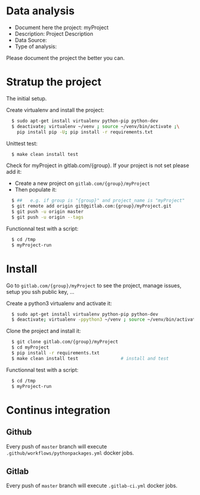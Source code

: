# Data analysis
- Document here the project: myProject
- Description: Project Description
- Data Source:
- Type of analysis:

Please document the project the better you can.

# Stratup the project

The initial setup.

Create virtualenv and install the project:
```bash
  $ sudo apt-get install virtualenv python-pip python-dev
  $ deactivate; virtualenv ~/venv ; source ~/venv/bin/activate ;\
    pip install pip -U; pip install -r requirements.txt
```

Unittest test:
```bash
  $ make clean install test
```

Check for myProject in gitlab.com/{group}.
If your project is not set please add it:

- Create a new project on `gitlab.com/{group}/myProject`
- Then populate it:

```bash
  $ ##   e.g. if group is "{group}" and project_name is "myProject"
  $ git remote add origin git@gitlab.com:{group}/myProject.git
  $ git push -u origin master
  $ git push -u origin --tags
```

Functionnal test with a script:
```bash
  $ cd /tmp
  $ myProject-run
```
# Install
Go to `gitlab.com/{group}/myProject` to see the project, manage issues,
setup you ssh public key, ...

Create a python3 virtualenv and activate it:
```bash
  $ sudo apt-get install virtualenv python-pip python-dev
  $ deactivate; virtualenv -ppython3 ~/venv ; source ~/venv/bin/activate
```

Clone the project and install it:
```bash
  $ git clone gitlab.com/{group}/myProject
  $ cd myProject
  $ pip install -r requirements.txt
  $ make clean install test                # install and test
```
Functionnal test with a script:
```bash
  $ cd /tmp
  $ myProject-run
``` 

# Continus integration
## Github 
Every push of `master` branch will execute `.github/workflows/pythonpackages.yml` docker jobs.
## Gitlab
Every push of `master` branch will execute `.gitlab-ci.yml` docker jobs.
